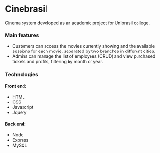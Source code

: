 # Cinebrasil
Cinema system developed as an academic project for Unibrasil college.

### Main features

- Customers can access the movies currently showing and the available sessions for each movie, separated by two branches in different cities. 
- Admins can manage the list of employees (CRUD) and view purchased tickets and profits, filtering by month or year.

### Technologies

#### Front end:
- HTML
- CSS
- Javascript
- Jquery
#### Back end:
- Node
- Express
- MySQL
